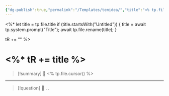 ```yaml
---
{"dg-publish":true,"permalink":"/Templates/temidea/","title":"<% tp.file.title %>","tags":["ZeType/Idea"],"updated":"2023-10-05T18:20:37.823-05:00"}
---
```



<%*
  let title = tp.file.title
  if (title.startsWith("Untitled")) {
    title = await tp.system.prompt("Title");
    await tp.file.rename(title);
  } 
  
  tR += ""
%>
# <%* tR += title %>


> [!summary] 🧠
> <% tp.file.cursor() %>
- - - 
> [!question] 🔗
> .
> .


